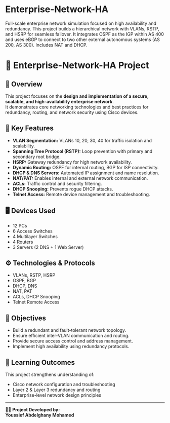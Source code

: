 # Enterprise-Network-HA
Full-scale enterprise network simulation focused on high availability and redundancy. This project builds a hierarchical network with VLANs, RSTP, and HSRP for seamless failover. It integrates OSPF as the IGP within AS 400 and uses eBGP to connect to two other external autonomous systems (AS 200, AS 300). Includes NAT and DHCP.
# 🏢 Enterprise-Network-HA Project

## 📘 Overview
This project focuses on the **design and implementation of a secure, scalable, and high-availability enterprise network**.  
It demonstrates core networking technologies and best practices for redundancy, routing, and network security using Cisco devices.

## 🧩 Key Features
- **VLAN Segmentation:** VLANs 10, 20, 30, 40 for traffic isolation and scalability.  
- **Spanning Tree Protocol (RSTP):** Loop prevention with primary and secondary root bridge.  
- **HSRP:** Gateway redundancy for high network availability.  
- **Dynamic Routing:** OSPF for internal routing, BGP for ISP connectivity.  
- **DHCP & DNS Servers:** Automated IP assignment and name resolution.  
- **NAT/PAT:** Enables internal and external network communication.  
- **ACLs:** Traffic control and security filtering.  
- **DHCP Snooping:** Prevents rogue DHCP attacks.  
- **Telnet Access:** Remote device management and troubleshooting.

## 🖥️ Devices Used
- 12 PCs  
- 6 Access Switches  
- 4 Multilayer Switches  
- 4 Routers  
- 3 Servers (2 DNS + 1 Web Server)

## ⚙️ Technologies & Protocols
- VLANs, RSTP, HSRP  
- OSPF, BGP  
- DHCP, DNS  
- NAT, PAT  
- ACLs, DHCP Snooping  
- Telnet Remote Access

## 🚀 Objectives
- Build a redundant and fault-tolerant network topology.  
- Ensure efficient inter-VLAN communication and routing.  
- Provide secure access control and address management.  
- Implement high availability using redundancy protocols.

## 🧠 Learning Outcomes
This project strengthens understanding of:
- Cisco network configuration and troubleshooting  
- Layer 2 & Layer 3 redundancy and routing  
- Enterprise-level network design principles  

---

👨‍💻 **Project Developed by:**  
**Youssief Abdelghany Mohamed**  
